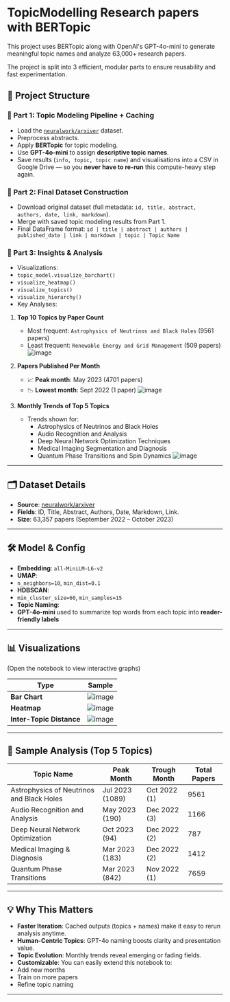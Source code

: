 # TopicModelling Research papers with BERTopic
This project uses BERTopic along with OpenAI's GPT-4o-mini to generate meaningful topic names and analyze 63,000+ research papers. 

The project is split into 3 efficient, modular parts to ensure reusability and fast experimentation.

## 🧠 Project Structure

### 🔹 Part 1: Topic Modeling Pipeline + Caching  
- Load the [`neuralwork/arxiver`](https://huggingface.co/datasets/neuralwork/arxiver) dataset.
- Preprocess abstracts.
- Apply **BERTopic** for topic modeling.
- Use **GPT-4o-mini** to assign **descriptive topic names**.
- Save results (`info, topic, topic name`) and visualisations into a CSV in Google Drive — so you **never have to re-run** this compute-heavy step again.

### 🔹 Part 2: Final Dataset Construction  
- Download original dataset (full metadata: `id, title, abstract, authors, date, link, markdown`).
- Merge with saved topic modeling results from Part 1.
- Final DataFrame format: `id | title | abstract | authors | published_date | link | markdown | topic | Topic Name`

### 🔹 Part 3: Insights & Analysis  
- Visualizations:
- `topic_model.visualize_barchart()`
- `visualize_heatmap()`
- `visualize_topics()`
- `visualize_hierarchy()`
- Key Analyses:
1. **Top 10 Topics by Paper Count**
   - Most frequent: `Astrophysics of Neutrinos and Black Holes` (9561 papers)
   - Least frequent: `Renewable Energy and Grid Management` (509 papers)
    ![image](https://github.com/user-attachments/assets/df207f4a-c519-4319-90c6-f42c33c2e0c4)

     
2. **Papers Published Per Month**
   - 📈 **Peak month**: May 2023 (4701 papers)
   - 📉 **Lowest month**: Sept 2022 (1 paper)
     ![image](https://github.com/user-attachments/assets/fa8d0eca-31bc-415a-a1c4-4d9c68e51b0d)

3. **Monthly Trends of Top 5 Topics**
   - Trends shown for:
     - Astrophysics of Neutrinos and Black Holes
     - Audio Recognition and Analysis
     - Deep Neural Network Optimization Techniques
     - Medical Imaging Segmentation and Diagnosis
     - Quantum Phase Transitions and Spin Dynamics
     ![image](https://github.com/user-attachments/assets/9dc42b9c-62c1-4f33-b8d7-e729dbccc9bf)

---

## 🗂️ Dataset Details
- **Source**: [neuralwork/arxiver](https://huggingface.co/datasets/neuralwork/arxiver)
- **Fields**: ID, Title, Abstract, Authors, Date, Markdown, Link.
- **Size**: 63,357 papers (September 2022 – October 2023)
  
---

## 🛠️ Model & Config
- **Embedding**: `all-MiniLM-L6-v2`
- **UMAP**:
- `n_neighbors=10`, `min_dist=0.1`
- **HDBSCAN**:
- `min_cluster_size=60`, `min_samples=15`
- **Topic Naming**:
- **GPT-4o-mini** used to summarize top words from each topic into **reader-friendly labels**

---

## 📊 Visualizations
(Open the notebook to view interactive graphs)

| Type | Sample |
|------|--------|
| **Bar Chart** | ![image](https://github.com/user-attachments/assets/c1b108ee-9ec4-4c9f-8f5c-f6b6a41b971a)|
| **Heatmap** | ![image](https://github.com/user-attachments/assets/cf15866c-cfb0-4ef9-af34-5261414c0412)|
| **Inter-Topic Distance** | ![image](https://github.com/user-attachments/assets/d41eb35f-eaf4-47e9-b662-c01aebd5b2a7)|

---

## 🧪 Sample Analysis (Top 5 Topics)

| Topic Name | Peak Month | Trough Month | Total Papers |
|------------|------------|--------------|--------------|
| Astrophysics of Neutrinos and Black Holes | Jul 2023 (1089) | Oct 2022 (1) | 9561 |
| Audio Recognition and Analysis | May 2023 (190) | Dec 2022 (3) | 1166 |
| Deep Neural Network Optimization | Oct 2023 (94) | Dec 2022 (2) | 787 |
| Medical Imaging & Diagnosis | Mar 2023 (183) | Dec 2022 (2) | 1412 |
| Quantum Phase Transitions | Mar 2023 (842) | Nov 2022 (1) | 7659 |

---
## 💡 Why This Matters

- **Faster Iteration**: Cached outputs (topics + names) make it easy to rerun analysis anytime.
- **Human-Centric Topics**: GPT-4o naming boosts clarity and presentation value.
- **Topic Evolution**: Monthly trends reveal emerging or fading fields.
- **Customizable**: You can easily extend this notebook to:
- Add new months
- Train on more papers
- Refine topic naming
---


